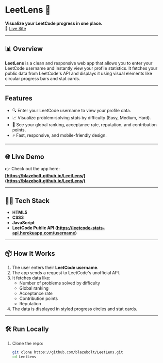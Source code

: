 # LeetLens 🚀  
**Visualize your LeetCode progress in one place.**  
🔗 [Live Site](https://blazebolt.github.io/LeetLens/)

---

## 📊 Overview

**LeetLens** is a clean and responsive web app that allows you to enter your LeetCode username and instantly view your profile statistics. It fetches your public data from LeetCode's API and displays it using visual elements like circular progress bars and stat cards.

---

## Features

- 🔍 Enter your LeetCode username to view your profile data.
- 📈 Visualize problem-solving stats by difficulty (Easy, Medium, Hard).
- 🧮 See your global ranking, acceptance rate, reputation, and contribution points.
- ⚡ Fast, responsive, and mobile-friendly design.

---

## 🌐 Live Demo

👉 Check out the app here:  
**[https://blazebolt.github.io/LeetLens/](https://blazebolt.github.io/LeetLens/)**

---

## 🧑‍💻 Tech Stack

- **HTML5**
- **CSS3**
- **JavaScript**
- **LeetCode Public API (https://leetcode-stats-api.herokuapp.com/username)**

---

## 📦 How It Works

1. The user enters their **LeetCode username**.
2. The app sends a request to LeetCode's unofficial API.
3. It fetches data like:
   - Number of problems solved by difficulty
   - Global ranking
   - Acceptance rate
   - Contribution points
   - Reputation
4. The data is displayed in styled progress circles and stat cards.

---


## 🛠️ Run Locally

1. Clone the repo:
   ```bash
   git clone https://github.com/blazebolt/LeetLens.git
   cd LeetLens
